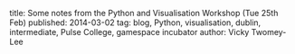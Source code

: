 title: Some notes from the Python and Visualisation Workshop (Tue 25th Feb)
published: 2014-03-02
tag: blog, Python, visualisation, dublin, intermediate, Pulse College, gamespace incubator
author: Vicky Twomey-Lee

<p><script src="https://hackpad.com/6TzUdqxvnES.js" type="text/javascript"></script></p>